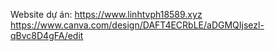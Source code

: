 Website dự án: https://www.linhtvph18589.xyz
https://www.canva.com/design/DAFT4ECRbLE/aDGMQIjsezl-qBvc8D4gFA/edit
